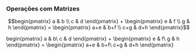 ### <b>Operações com Matrizes</b>

```math
begin{pmatrix} a & b \\ c & d \end{pmatrix} + \begin{pmatrix} e & f \\ g & h \end{pmatrix} = \begin{pmatrix} a+e & b+f \\ c+g & d+h  \end{pmatrix}
```` 



<p>begin{pmatrix} a &amp; b\ c &amp; d \end{pmatrix} + \begin{pmatrix} e &amp; f\ g &amp; h \end{pmatrix} = \begin{pmatrix} a+e &amp; b+f\ c+g &amp; d+h  \end{pmatrix}</p>


